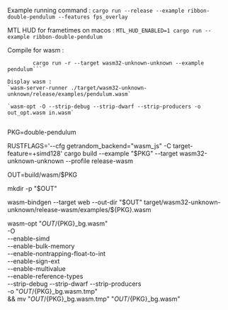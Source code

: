 Example running command :
```cargo run --release --example ribbon-double-pendulum --features fps_overlay```

MTL HUD for frametimes on macos :
```MTL_HUD_ENABLED=1 cargo run --example ribbon-double-pendulum```


Compile for wasm :
```RUSTFLAGS='--cfg getrandom_backend="wasm_js" -C target-feature=+simd128' \
        cargo run -r --target wasm32-unknown-unknown --example pendulum```

Display wasm :
`wasm-server-runner ./target/wasm32-unknown-unknown/release/examples/pendulum.wasm`

`wasm-opt -O --strip-debug --strip-dwarf --strip-producers -o out_opt.wasm in.wasm`


```
PKG=double-pendulum

RUSTFLAGS='--cfg getrandom_backend="wasm_js" -C target-feature=+simd128' cargo build --example "$PKG" --target wasm32-unknown-unknown --profile release-wasm

OUT=build/wasm/$PKG

mkdir -p "$OUT"

wasm-bindgen --target web --out-dir "$OUT" target/wasm32-unknown-unknown/release-wasm/examples/${PKG}.wasm

wasm-opt "$OUT/${PKG}_bg.wasm" \
  -O \
  --enable-simd \
  --enable-bulk-memory \
  --enable-nontrapping-float-to-int \
  --enable-sign-ext \
  --enable-multivalue \
  --enable-reference-types \
  --strip-debug --strip-dwarf --strip-producers \
  -o "$OUT/${PKG}_bg.wasm.tmp" \
&& mv "$OUT/${PKG}_bg.wasm.tmp" "$OUT/${PKG}_bg.wasm"
```